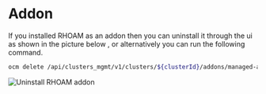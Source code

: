 # Addon
  If you installed RHOAM as an addon then you can uninstall it through the ui as shown in the picture below , or alternatively  you can run the following command. 
```sh
ocm delete /api/clusters_mgmt/v1/clusters/${clusterId}/addons/managed-api-service
```
![Uninstall RHOAM addon](https://user-images.githubusercontent.com/74991829/153239383-52edb7d5-f03a-4b1e-83ca-e5961b2ba577.png)